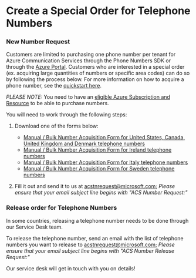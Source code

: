 # Create a Special Order for Telephone Numbers

### New Number Request
Customers are limited to purchasing one phone number per tenant for Azure Communication Services through the Phone Numbers SDK or through the [Azure Portal](https://portal.azure.com). Customers who are interested in a special order (ex. acquiring large quantities of numbers or specific area codes) can do so by following the process below. For more information on how to acquire a phone number, see the [quickstart here](https://docs.microsoft.com/azure/communication-services/quickstarts/telephony-sms/get-phone-number?pivots=platform-azp).

*PLEASE NOTE:* You need to have an [eligible Azure Subscription and Resource](https://docs.microsoft.com/azure/communication-services/concepts/telephony-sms/plan-solution#azure-subscriptions-eligibility) to be able to purchase numbers. 


You will need to work through the following steps: 
1) Download one of the forms below:
    - [Manual / Bulk Number Acquisition Form for United States, Canada, United Kingdom and Denmark telephone numbers ](https://github.com/Azure/Communication/blob/master/Forms/ACS%20-%20Manual%20Number%20Acquisition%20Form%20US-UK-CA-DK.docx)
    - [Manual / Bulk Number Acquisition Form for Ireland telephone numbers](https://github.com/Azure/Communication/blob/master/Forms/ACS%20-%20Manual%20Number%20Acquisition%20Form%20for%20Ireland.docx)
    - [Manual / Bulk Number Acquisition Form for Italy telephone numbers](https://github.com/Azure/Communication/blob/master/Forms/ACS%20-%20Manual%20Number%20Acquisition%20Form%20for%20Italy.docx)
    - [Manual / Bulk Number Acquisition Form for Sweden telephone numbers](https://github.com/Azure/Communication/blob/master/Forms/ACS%20-%20Manual%20Number%20Acquisition%20Form%20for%20Sweden.docx)

2) Fill it out and send it to us at acstnrequest@microsoft.com; *Please ensure that your email subject line begins with "ACS Number Request:"* 


### Release order for Telephone Numbers

In some countries, releasing a telephone number needs to be done through our Service Desk team.

To release the telephone number, send an email with the list of telephone numbers you want to release to acstnrequest@microsoft.com; *Please ensure that your email subject line begins with "ACS Number Release Request:"*


Our service desk will get in touch with you on details!
